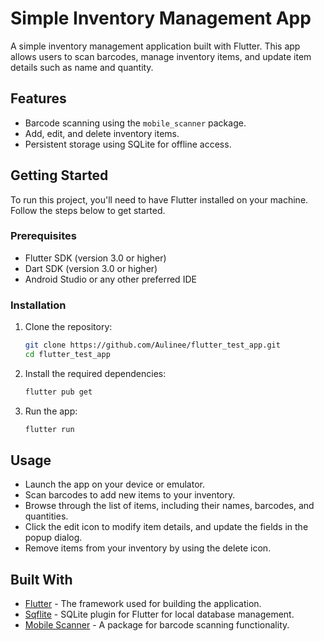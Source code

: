 # Simple Inventory Management App

A simple inventory management application built with Flutter. This app allows users to scan barcodes, manage inventory items, and update item details such as name and quantity.

## Features

- Barcode scanning using the `mobile_scanner` package.
- Add, edit, and delete inventory items.
- Persistent storage using SQLite for offline access.

## Getting Started

To run this project, you'll need to have Flutter installed on your machine. Follow the steps below to get started.

### Prerequisites

- Flutter SDK (version 3.0 or higher)
- Dart SDK (version 3.0 or higher)
- Android Studio or any other preferred IDE

### Installation

1. Clone the repository:

   ```bash
   git clone https://github.com/Aulinee/flutter_test_app.git
   cd flutter_test_app
   
2. Install the required dependencies:
   ```bash
   flutter pub get
   
3. Run the app:
   ```bash
   flutter run

## Usage

- Launch the app on your device or emulator.
- Scan barcodes to add new items to your inventory.
- Browse through the list of items, including their names, barcodes, and quantities.
- Click the edit icon to modify item details, and update the fields in the popup dialog.
- Remove items from your inventory by using the delete icon.

## Built With

- [Flutter](https://flutter.dev/) - The framework used for building the application.
- [Sqflite](https://pub.dev/packages/sqflite) - SQLite plugin for Flutter for local database management.
- [Mobile Scanner](https://pub.dev/packages/mobile_scanner) - A package for barcode scanning functionality.

